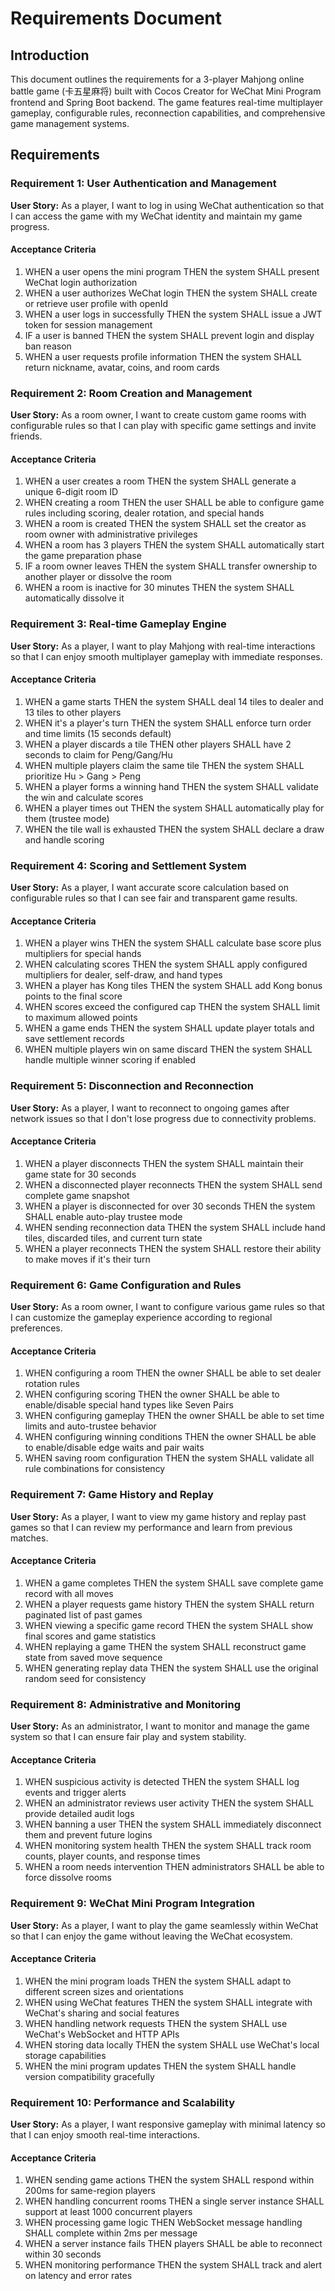 # Requirements Document

## Introduction

This document outlines the requirements for a 3-player Mahjong online battle game (卡五星麻将) built with Cocos Creator for WeChat Mini Program frontend and Spring Boot backend. The game features real-time multiplayer gameplay, configurable rules, reconnection capabilities, and comprehensive game management systems.

## Requirements

### Requirement 1: User Authentication and Management

**User Story:** As a player, I want to log in using WeChat authentication so that I can access the game with my WeChat identity and maintain my game progress.

#### Acceptance Criteria

1. WHEN a user opens the mini program THEN the system SHALL present WeChat login authorization
2. WHEN a user authorizes WeChat login THEN the system SHALL create or retrieve user profile with openId
3. WHEN a user logs in successfully THEN the system SHALL issue a JWT token for session management
4. IF a user is banned THEN the system SHALL prevent login and display ban reason
5. WHEN a user requests profile information THEN the system SHALL return nickname, avatar, coins, and room cards

### Requirement 2: Room Creation and Management

**User Story:** As a room owner, I want to create custom game rooms with configurable rules so that I can play with specific game settings and invite friends.

#### Acceptance Criteria

1. WHEN a user creates a room THEN the system SHALL generate a unique 6-digit room ID
2. WHEN creating a room THEN the user SHALL be able to configure game rules including scoring, dealer rotation, and special hands
3. WHEN a room is created THEN the system SHALL set the creator as room owner with administrative privileges
4. WHEN a room has 3 players THEN the system SHALL automatically start the game preparation phase
5. IF a room owner leaves THEN the system SHALL transfer ownership to another player or dissolve the room
6. WHEN a room is inactive for 30 minutes THEN the system SHALL automatically dissolve it

### Requirement 3: Real-time Gameplay Engine

**User Story:** As a player, I want to play Mahjong with real-time interactions so that I can enjoy smooth multiplayer gameplay with immediate responses.

#### Acceptance Criteria

1. WHEN a game starts THEN the system SHALL deal 14 tiles to dealer and 13 tiles to other players
2. WHEN it's a player's turn THEN the system SHALL enforce turn order and time limits (15 seconds default)
3. WHEN a player discards a tile THEN other players SHALL have 2 seconds to claim for Peng/Gang/Hu
4. WHEN multiple players claim the same tile THEN the system SHALL prioritize Hu > Gang > Peng
5. WHEN a player forms a winning hand THEN the system SHALL validate the win and calculate scores
6. WHEN a player times out THEN the system SHALL automatically play for them (trustee mode)
7. WHEN the tile wall is exhausted THEN the system SHALL declare a draw and handle scoring

### Requirement 4: Scoring and Settlement System

**User Story:** As a player, I want accurate score calculation based on configurable rules so that I can see fair and transparent game results.

#### Acceptance Criteria

1. WHEN a player wins THEN the system SHALL calculate base score plus multipliers for special hands
2. WHEN calculating scores THEN the system SHALL apply configured multipliers for dealer, self-draw, and hand types
3. WHEN a player has Kong tiles THEN the system SHALL add Kong bonus points to the final score
4. WHEN scores exceed the configured cap THEN the system SHALL limit to maximum allowed points
5. WHEN a game ends THEN the system SHALL update player totals and save settlement records
6. WHEN multiple players win on same discard THEN the system SHALL handle multiple winner scoring if enabled

### Requirement 5: Disconnection and Reconnection

**User Story:** As a player, I want to reconnect to ongoing games after network issues so that I don't lose progress due to connectivity problems.

#### Acceptance Criteria

1. WHEN a player disconnects THEN the system SHALL maintain their game state for 30 seconds
2. WHEN a disconnected player reconnects THEN the system SHALL send complete game snapshot
3. WHEN a player is disconnected for over 30 seconds THEN the system SHALL enable auto-play trustee mode
4. WHEN sending reconnection data THEN the system SHALL include hand tiles, discarded tiles, and current turn state
5. WHEN a player reconnects THEN the system SHALL restore their ability to make moves if it's their turn

### Requirement 6: Game Configuration and Rules

**User Story:** As a room owner, I want to configure various game rules so that I can customize the gameplay experience according to regional preferences.

#### Acceptance Criteria

1. WHEN configuring a room THEN the owner SHALL be able to set dealer rotation rules
2. WHEN configuring scoring THEN the owner SHALL be able to enable/disable special hand types like Seven Pairs
3. WHEN configuring gameplay THEN the owner SHALL be able to set time limits and auto-trustee behavior
4. WHEN configuring winning conditions THEN the owner SHALL be able to enable/disable edge waits and pair waits
5. WHEN saving room configuration THEN the system SHALL validate all rule combinations for consistency

### Requirement 7: Game History and Replay

**User Story:** As a player, I want to view my game history and replay past games so that I can review my performance and learn from previous matches.

#### Acceptance Criteria

1. WHEN a game completes THEN the system SHALL save complete game record with all moves
2. WHEN a player requests game history THEN the system SHALL return paginated list of past games
3. WHEN viewing a specific game record THEN the system SHALL show final scores and game statistics
4. WHEN replaying a game THEN the system SHALL reconstruct game state from saved move sequence
5. WHEN generating replay data THEN the system SHALL use the original random seed for consistency

### Requirement 8: Administrative and Monitoring

**User Story:** As an administrator, I want to monitor and manage the game system so that I can ensure fair play and system stability.

#### Acceptance Criteria

1. WHEN suspicious activity is detected THEN the system SHALL log events and trigger alerts
2. WHEN an administrator reviews user activity THEN the system SHALL provide detailed audit logs
3. WHEN banning a user THEN the system SHALL immediately disconnect them and prevent future logins
4. WHEN monitoring system health THEN the system SHALL track room counts, player counts, and response times
5. WHEN a room needs intervention THEN administrators SHALL be able to force dissolve rooms

### Requirement 9: WeChat Mini Program Integration

**User Story:** As a player, I want to play the game seamlessly within WeChat so that I can enjoy the game without leaving the WeChat ecosystem.

#### Acceptance Criteria

1. WHEN the mini program loads THEN the system SHALL adapt to different screen sizes and orientations
2. WHEN using WeChat features THEN the system SHALL integrate with WeChat's sharing and social features
3. WHEN handling network requests THEN the system SHALL use WeChat's WebSocket and HTTP APIs
4. WHEN storing data locally THEN the system SHALL use WeChat's local storage capabilities
5. WHEN the mini program updates THEN the system SHALL handle version compatibility gracefully

### Requirement 10: Performance and Scalability

**User Story:** As a player, I want responsive gameplay with minimal latency so that I can enjoy smooth real-time interactions.

#### Acceptance Criteria

1. WHEN sending game actions THEN the system SHALL respond within 200ms for same-region players
2. WHEN handling concurrent rooms THEN a single server instance SHALL support at least 1000 concurrent players
3. WHEN processing game logic THEN WebSocket message handling SHALL complete within 2ms per message
4. WHEN a server instance fails THEN players SHALL be able to reconnect within 30 seconds
5. WHEN monitoring performance THEN the system SHALL track and alert on latency and error rates
